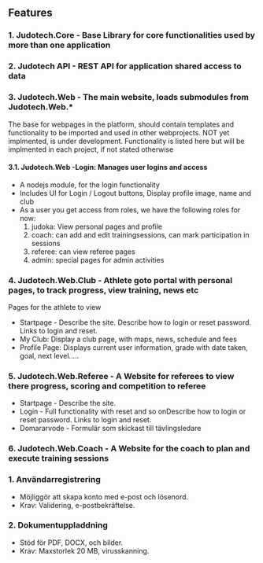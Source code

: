 ## Features

### 1. Judotech.Core - Base Library for core functionalities used by more than one application


### 2. Judotech API - REST API for application shared access to data

### 3. Judotech.Web - The main website, loads submodules from Judotech.Web.*
The base for webpages in the platform, should contain templates and functionality to be imported and used in other webprojects.
NOT yet implmented, is under development. Functionality is listed here but will be implmented in each project, if not stated otherwise

#### 3.1. Judotech.Web -Login: Manages user logins and access
- A nodejs module, for the login functionality
- Includes UI for Login / Logout buttons, Display profile image, name and club
- As a user you get access from roles, we have the following roles for now: 
  1. judoka: View personal pages and profile
  2. coach: can add and edit trainingsessions, can mark participation in sessions 
  3. referee: can view referee pages
  4. admin: special pages for admin activities

### 4. Judotech.Web.Club - Athlete goto portal with personal pages, to track progress, view training, news etc
Pages for the athlete to view
* Startpage - Describe the site. Describe how to login or reset password. Links to login and reset.
* My Club: Display a club page, with maps, news, schedule and fees 
* Profile Page: Displays current user information, grade with date taken, goal, next level.....

### 5. Judotech.Web.Referee - A Website for referees to view there progress, scoring and competition to referee
* Startpage - Describe the site. 
* Login - Full functionality with reset and so onDescribe how to login or reset password. Links to login and reset.
* Domararvode - Formulär som skickast till tävlingsledare





### 6. Judotech.Web.Coach - A Website for the coach to plan and execute training sessions

### 1. Användarregistrering
- Möjliggör att skapa konto med e-post och lösenord.
- Krav: Validering, e-postbekräftelse.

### 2. Dokumentuppladdning
- Stöd för PDF, DOCX, och bilder.
- Krav: Maxstorlek 20 MB, virusskanning.





